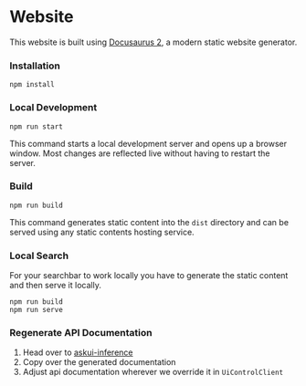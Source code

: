 # Website

This website is built using [Docusaurus 2](https://docusaurus.io/), a modern static website generator.

### Installation

```shell
npm install
```

### Local Development

```shell
npm run start
```

This command starts a local development server and opens up a browser window. Most changes are reflected live without having to restart the server.

### Build

```shell
npm run build
```

This command generates static content into the `dist` directory and can be served using any static contents hosting service.

### Local Search

For your searchbar to work locally you have to generate the static content and then serve it locally.

```shell
npm run build
npm run serve
```

### Regenerate API Documentation

1. Head over to [askui-inference](https://github.com/askui/askui-inference#generate-fluent-api-and-documentation)
2. Copy over the generated documentation
3. Adjust api documentation wherever we override it in `UiControlClient`
